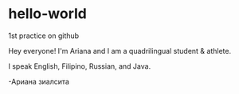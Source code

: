 # hello-world
1st practice on github

Hey everyone! I'm Ariana and I am a quadrilingual student & athlete.

I speak English, Filipino, Russian, and Java.

-Ариана зиалcита

